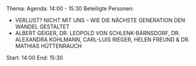 # 
Thema: 
Agenda: 14:00 - 15:30
Beteiligte Personen:
- VERLUST? NICHT MIT UNS – WIE DIE NÄCHSTE GENERATION DEN WANDEL GESTALTET
- ALBERT GEIGER, DR. LEOPOLD VON SCHLENK-BARNSDORF, DR. ALEXANDRA KOHLMANN, CARL-LUIS RIEGER, HELEN FREUND & DR. MATHIAS HÜTTENRAUCH

Start: 14:00
End: 15:30
